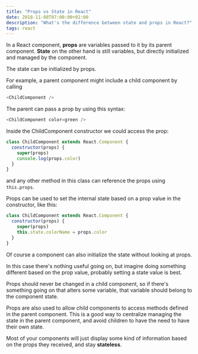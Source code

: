 ```yaml
---
title: "Props vs State in React"
date: 2018-11-08T07:00:00+02:00
description: "What's the difference between state and props in React?"
tags: react
---
```


In a React component, **props** are variables passed to it by its parent component.
**State** on the other hand is still variables, but directly initialized and managed by the component.

The state can be initialized by props.

For example, a parent component might include a child component by calling

```js
<ChildComponent />
```

The parent can pass a prop by using this syntax:

```js
<ChildComponent color=green />
```

Inside the ChildComponent constructor we could access the prop:

```js
class ChildComponent extends React.Component {
  constructor(props) {
    super(props)
    console.log(props.color)
  }
}
```

and any other method in this class can reference the props using `this.props`.

 Props can be used to set the internal state based on a prop value in the constructor, like this:

```js
class ChildComponent extends React.Component {
  constructor(props) {
    super(props)
    this.state.colorName = props.color
  }
}
```

Of course a component can also initialize the state without looking at props.

In this case there's nothing useful going on, but imagine doing something different based on the prop value, probably setting a state value is best.

Props should never be changed in a child component, so if there's something going on that alters some variable, that variable should belong to the component state.

Props are also used to allow child components to access methods defined in the parent component. This is a good way to centralize managing the state in the parent component, and avoid children to have the need to have their own state.

Most of your components will just display some kind of information based on the props they received, and stay **stateless**.